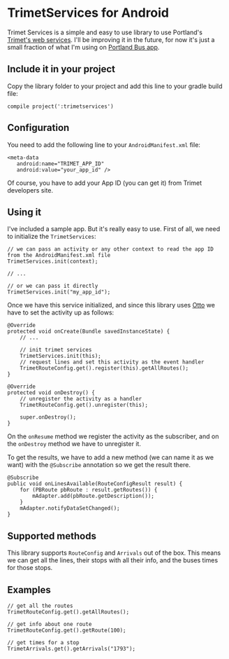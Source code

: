 TrimetServices for Android
==========================

Trimet Services is a simple and easy to use library to use Portland's [Trimet's web services](http://developer.trimet.org). I'll be improving it in the future, for now it's just a small fraction of what I'm using on [Portland Bus app](http://play.google.com/store/apps/details?id=ws.otero.adrian.portlandbus).


## Include it in your project

Copy the library folder to your project and add this line to your gradle build file:

```
compile project(':trimetservices')
```

## Configuration

You need to add the following line to your `AndroidManifest.xml` file:

```
<meta-data
   android:name="TRIMET_APP_ID"
   android:value="your_app_id" />
```

Of course, you have to add your App ID (you can get it) from Trimet developers site.


## Using it

I've included a sample app. But it's really easy to use. First of all, we need to initialize the `TrimetServices`:

```
// we can pass an activity or any other context to read the app ID from the AndroidManifest.xml file
TrimetServices.init(context);

// ...

// or we can pass it directly
TrimetServices.init("my_app_id");
```

Once we have this service initialized, and since this library uses [Otto](http://square.github.io/otto/) we have to set the activity up as follows:

```
@Override
protected void onCreate(Bundle savedInstanceState) {
    // ...
    
    // init trimet services
    TrimetServices.init(this);
    // request lines and set this activity as the event handler
    TrimetRouteConfig.get().register(this).getAllRoutes();
}

@Override
protected void onDestroy() {
    // unregister the activity as a handler
    TrimetRouteConfig.get().unregister(this);
    
    super.onDestroy();
}
```

On the `onResume` method we register the activity  as the subscriber, and on the `onDestroy` method we have to unregister it.

To get the results, we have to add a new method (we can name it as we want) with the `@Subscribe` annotation so we get the result there.

```
@Subscribe
public void onLinesAvailable(RouteConfigResult result) {
    for (PBRoute pbRoute : result.getRoutes()) {
        mAdapter.add(pbRoute.getDescription());
    }
    mAdapter.notifyDataSetChanged();
}
```

## Supported methods

This library supports `RouteConfig` and `Arrivals` out of the box. This means we can get all the lines, their stops with all their info, and the buses times for those stops.


## Examples

```
// get all the routes
TrimetRouteConfig.get().getAllRoutes();

// get info about one route
TrimetRouteConfig.get().getRoute(100);

// get times for a stop
TrimetArrivals.get().getArrivals("1793");
```
